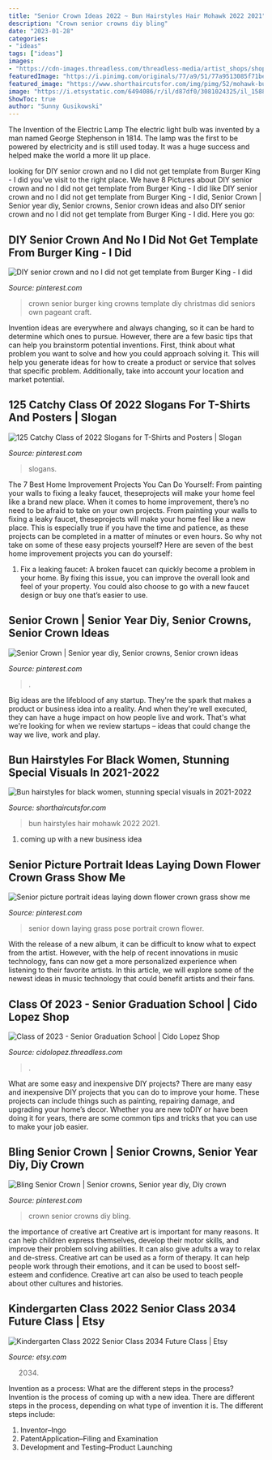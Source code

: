 ```yaml
---
title: "Senior Crown Ideas 2022 ~ Bun Hairstyles Hair Mohawk 2022 2021"
description: "Crown senior crowns diy bling"
date: "2023-01-28"
categories:
- "ideas"
tags: ["ideas"]
images:
- "https://cdn-images.threadless.com/threadless-media/artist_shops/shops/cidolopez/products/1476227/shirt-1591038439-eb8fff7865903d5cbefa97319706acaf.png?v=3&amp;d=eyJvbmx5X21ldGEiOiBmYWxzZSwgImZvcmNlIjogZmFsc2UsICJvcHMiOiBbWyJ0cmltIiwgW2ZhbHNlLCBmYWxzZV0sIHt9XSwgWyJyZXNpemUiLCBbXSwgeyJ3aWR0aCI6IDk5Ni4wLCAiYWxsb3dfdXAiOiBmYWxzZSwgImhlaWdodCI6IDk5Ni4wfV0sIFsiY2FudmFzX2NlbnRlcmVkIiwgWzEyMDAsIDEyMDBdLCB7ImJhY2tncm91bmQiOiAiMDAwMDAwIn1dLCBbInJlc2l6ZSIsIFs4MDBdLCB7fV0sIFsiY2FudmFzX2NlbnRlcmVkIiwgWzgwMCwgODAwLCAiI2ZmZmZmZiJdLCB7fV0sIFsiZW5jb2RlIiwgWyJqcGciLCA4NV0sIHt9XV19"
featuredImage: "https://i.pinimg.com/originals/77/a9/51/77a9513085f71be3c463aae855eac292.jpg"
featured_image: "https://www.shorthaircutsfor.com/img/pimg/52/mohawk-bun-hair.jpg"
image: "https://i.etsystatic.com/6494086/r/il/d87df0/3081024325/il_1588xN.3081024325_4ydo.jpg"
ShowToc: true
author: "Sunny Gusikowski"
---
```



The Invention of the Electric Lamp
The electric light bulb was invented by a man named George Stephenson in 1814. The lamp was the first to be powered by electricity and is still used today. It was a huge success and helped make the world a more lit up place.

	

		
looking for DIY senior crown and no I did not get template from Burger King - I did you've visit to the right place. We have 8 Pictures about DIY senior crown and no I did not get template from Burger King - I did like DIY senior crown and no I did not get template from Burger King - I did, Senior Crown | Senior year diy, Senior crowns, Senior crown ideas and also DIY senior crown and no I did not get template from Burger King - I did. Here you go:
		
    
## DIY Senior Crown And No I Did Not Get Template From Burger King - I Did

<img loading=lazy src="https://i.pinimg.com/originals/77/a9/51/77a9513085f71be3c463aae855eac292.jpg" onerror="this.onerror=null;this.src='https://tse4.mm.bing.net/th?id=OIP.gSrkM03vd3Y9RcwSAt797QHaFj&amp;pid=15.1';" alt="DIY senior crown and no I did not get template from Burger King - I did">

_Source: pinterest.com_

>crown senior burger king crowns template diy christmas did seniors own pageant craft. 

	

Invention ideas are everywhere and always changing, so it can be hard to determine which ones to pursue. However, there are a few basic tips that can help you brainstorm potential inventions. First, think about what problem you want to solve and how you could approach solving it. This will help you generate ideas for how to create a product or service that solves that specific problem. Additionally, take into account your location and market potential.

    
## 125 Catchy Class Of 2022 Slogans For T-Shirts And Posters | Slogan

<img loading=lazy src="https://i.pinimg.com/736x/4b/5c/8a/4b5c8ace63b73369fd2cdbafb427f9d0.jpg" onerror="this.onerror=null;this.src='https://tse4.mm.bing.net/th?id=OIP.D9y3hPux8QaFkgXl5Yy-7QHaHa&amp;pid=15.1';" alt="125 Catchy Class of 2022 Slogans for T-Shirts and Posters | Slogan">

_Source: pinterest.com_

>slogans. 

	

The 7 Best Home Improvement Projects You Can Do Yourself: From painting your walls to fixing a leaky faucet, theseprojects will make your home feel like a brand new place.
When it comes to home improvement, there’s no need to be afraid to take on your own projects. From painting your walls to fixing a leaky faucet, theseprojects will make your home feel like a new place. This is especially true if you have the time and patience, as these projects can be completed in a matter of minutes or even hours. So why not take on some of these easy projects yourself? Here are seven of the best home improvement projects you can do yourself: 
1. Fix a leaking faucet: A broken faucet can quickly become a problem in your home. By fixing this issue, you can improve the overall look and feel of your property. You could also choose to go with a new faucet design or buy one that’s easier to use.


    
## Senior Crown | Senior Year Diy, Senior Crowns, Senior Crown Ideas

<img loading=lazy src="https://i.pinimg.com/736x/71/fe/18/71fe18a1c821936b71c3b6a5d8c3bd8b.jpg" onerror="this.onerror=null;this.src='https://tse2.mm.bing.net/th?id=OIP.C0nYf1oL9OlbHy7824wJLAHaJ3&amp;pid=15.1';" alt="Senior Crown | Senior year diy, Senior crowns, Senior crown ideas">

_Source: pinterest.com_

>. 

	

Big ideas are the lifeblood of any startup. They're the spark that makes a product or business idea into a reality. And when they're well executed, they can have a huge impact on how people live and work. That's what we're looking for when we review startups – ideas that could change the way we live, work and play.

    
## Bun Hairstyles For Black Women, Stunning Special Visuals In 2021-2022

<img loading=lazy src="https://www.shorthaircutsfor.com/img/pimg/52/mohawk-bun-hair.jpg" onerror="this.onerror=null;this.src='https://tse2.mm.bing.net/th?id=OIP.Ua7xWq4i_xUi2IDZsh-95gHaHb&amp;pid=15.1';" alt="Bun hairstyles for black women, stunning special visuals in 2021-2022">

_Source: shorthaircutsfor.com_

>bun hairstyles hair mohawk 2022 2021. 

	

1. coming up with a new business idea 

    
## Senior Picture Portrait Ideas Laying Down Flower Crown Grass Show Me

<img loading=lazy src="https://i.pinimg.com/736x/60/f3/e6/60f3e6ea35f1c1c77f8fe6978354661b--floral-romper-senior-girls.jpg" onerror="this.onerror=null;this.src='https://tse1.mm.bing.net/th?id=OIP.nABKJKo18iz6g1OxbHBPTgHaE8&amp;pid=15.1';" alt="Senior picture portrait ideas laying down flower crown grass show me">

_Source: pinterest.com_

>senior down laying grass pose portrait crown flower. 

	

With the release of a new album, it can be difficult to know what to expect from the artist. However, with the help of recent innovations in music technology, fans can now get a more personalized experience when listening to their favorite artists. In this article, we will explore some of the newest ideas in music technology that could benefit artists and their fans.

    
## Class Of 2023 - Senior Graduation School | Cido Lopez Shop

<img loading=lazy src="https://cdn-images.threadless.com/threadless-media/artist_shops/shops/cidolopez/products/1476227/shirt-1591038439-eb8fff7865903d5cbefa97319706acaf.png?v=3&amp;d=eyJvbmx5X21ldGEiOiBmYWxzZSwgImZvcmNlIjogZmFsc2UsICJvcHMiOiBbWyJ0cmltIiwgW2ZhbHNlLCBmYWxzZV0sIHt9XSwgWyJyZXNpemUiLCBbXSwgeyJ3aWR0aCI6IDk5Ni4wLCAiYWxsb3dfdXAiOiBmYWxzZSwgImhlaWdodCI6IDk5Ni4wfV0sIFsiY2FudmFzX2NlbnRlcmVkIiwgWzEyMDAsIDEyMDBdLCB7ImJhY2tncm91bmQiOiAiMDAwMDAwIn1dLCBbInJlc2l6ZSIsIFs4MDBdLCB7fV0sIFsiY2FudmFzX2NlbnRlcmVkIiwgWzgwMCwgODAwLCAiI2ZmZmZmZiJdLCB7fV0sIFsiZW5jb2RlIiwgWyJqcGciLCA4NV0sIHt9XV19" onerror="this.onerror=null;this.src='https://tse2.mm.bing.net/th?id=OIP.wZ0jURxbkoHOvS-XHD4JAAHaHa&amp;pid=15.1';" alt="Class of 2023 - Senior Graduation School | Cido Lopez Shop">

_Source: cidolopez.threadless.com_

>. 

	

What are some easy and inexpensive DIY projects?
There are many easy and inexpensive DIY projects that you can do to improve your home. These projects can include things such as painting, repairing damage, and upgrading your home’s decor. Whether you are new toDIY or have been doing it for years, there are some common tips and tricks that you can use to make your job easier.

    
## Bling Senior Crown | Senior Crowns, Senior Year Diy, Diy Crown

<img loading=lazy src="https://i.pinimg.com/originals/01/c7/20/01c7200dbed66950f4261560a5f15a90.jpg" onerror="this.onerror=null;this.src='https://tse2.mm.bing.net/th?id=OIP.7OtvQ498iK4pFnlwRGsWVQHaJ4&amp;pid=15.1';" alt="Bling Senior Crown | Senior crowns, Senior year diy, Diy crown">

_Source: pinterest.com_

>crown senior crowns diy bling. 

	

the importance of creative art
Creative art is important for many reasons. It can help children express themselves, develop their motor skills, and improve their problem solving abilities. It can also give adults a way to relax and de-stress.
Creative art can be used as a form of therapy. It can help people work through their emotions, and it can be used to boost self-esteem and confidence. Creative art can also be used to teach people about other cultures and histories.

    
## Kindergarten Class 2022 Senior Class 2034 Future Class | Etsy

<img loading=lazy src="https://i.etsystatic.com/6494086/r/il/d87df0/3081024325/il_1588xN.3081024325_4ydo.jpg" onerror="this.onerror=null;this.src='https://tse2.mm.bing.net/th?id=OIP.m_tEyurqh7LBEgLVGnbhRgHaHb&amp;pid=15.1';" alt="Kindergarten Class 2022 Senior Class 2034 Future Class | Etsy">

_Source: etsy.com_

>2034. 

	

Invention as a process: What are the different steps in the process?
Invention is the process of coming up with a new idea. There are different steps in the process, depending on what type of invention it is. The different steps include: 
1. Inventor–Ingo 
2. PatentApplication–Filing and Examination 
3. Development and Testing–Product Launching 

